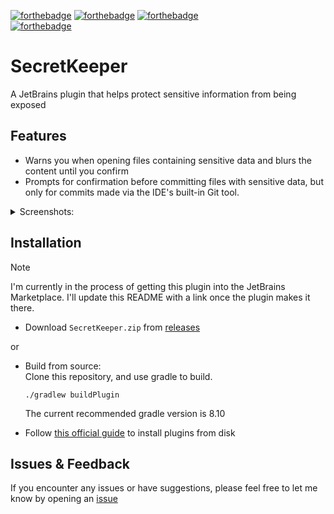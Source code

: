 [![forthebadge](https://forthebadge.com/images/badges/made-with-kotlin.svg)](https://forthebadge.com)
[![forthebadge](https://forthebadge.com/images/badges/60-percent-of-the-time-works-every-time.svg)](https://forthebadge.com)
[![forthebadge](https://forthebadge.com/images/badges/works-on-my-machine.svg)](https://forthebadge.com) \
[![forthebadge](https://forthebadge.com/images/featured/featured-built-with-love.svg)](https://forthebadge.com)

# SecretKeeper
A JetBrains plugin that helps protect sensitive information from being exposed

## Features
- Warns you when opening files containing sensitive data and blurs the content until you confirm
- Prompts for confirmation before committing files with sensitive data, but only for commits made 
via the IDE's built-in Git tool.
<details>
  <summary>Screenshots:</summary>
    <img src="https://i.ibb.co/b3MGhx7/image.png" alt="Opening a file"/>
    <img src="https://i.ibb.co/GtF8bq8/image.png" alt="Committing a file"/>
</details>

## Installation
> [!Note]
> I'm currently in the process of getting this plugin into the JetBrains Marketplace.
> I'll update this README with a link once the plugin makes it there.

- Download `SecretKeeper.zip` from [releases](https://github.com/milkyicedtea/SecretKeeper/releases) 

or

- Build from source: <br>
    Clone this repository, and use gradle to build.
    ```shell
    ./gradlew buildPlugin
    ```
    The current recommended gradle version is 8.10

- Follow [this official guide](https://www.jetbrains.com/help/idea/managing-plugins.html#install_plugin_from_disk) to install
plugins from disk

## Issues & Feedback
If you encounter any issues or have suggestions, please feel free to let me know by opening an [issue](https://github.com/milkyicedtea/SecretKeeper/issues)